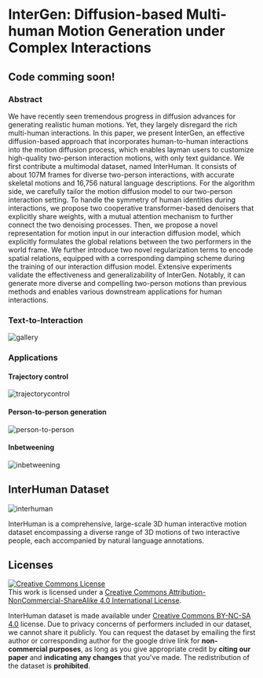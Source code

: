 # InterGen: Diffusion-based Multi-human Motion Generation under Complex Interactions

## Code comming soon!


### Abstract

We have recently seen tremendous progress in diffusion advances for generating realistic human motions. Yet, they largely disregard the rich multi-human interactions. 
In this paper, we present InterGen, an effective diffusion-based approach that incorporates human-to-human interactions into the motion diffusion process, which enables layman users to customize high-quality two-person interaction motions, with only text guidance.
We first contribute a multimodal dataset, named InterHuman. It consists of about 107M frames for diverse two-person interactions, with accurate skeletal motions and 16,756 natural language descriptions.
For the algorithm side, we carefully tailor the motion diffusion model to our two-person interaction setting. 
To handle the symmetry of human identities during interactions, we propose two cooperative transformer-based denoisers that explicitly share weights, with a mutual attention mechanism to further connect the two denoising processes.
Then, we propose a novel representation for motion input in our interaction diffusion model, which explicitly formulates the global relations between the two performers in the world frame.
We further introduce two novel regularization terms to encode spatial relations, equipped with a corresponding damping scheme during the training of our interaction diffusion model. 
Extensive experiments validate the effectiveness and generalizability of InterGen. Notably, it can generate more diverse and compelling two-person motions than previous methods and enables various downstream applications for human interactions.


<!-- ### Methods

![pipeline](https://github.com/tr3e/InterGen/blob/main/pipeline.png) -->


### Text-to-Interaction
![gallery](https://github.com/tr3e/InterGen/blob/main/gallery.gif)

### Applications

#### Trajectory control
![trajectorycontrol](https://github.com/tr3e/InterGen/blob/main/trajectorycontrol.gif)

#### Person-to-person generation
![person-to-person](https://github.com/tr3e/InterGen/blob/main/a2b.gif)

#### Inbetweening
![inbetweening](https://github.com/tr3e/InterGen/blob/main/inbetweening.gif)

## InterHuman Dataset
![interhuman](https://github.com/tr3e/InterGen/blob/main/interhuman.gif)

InterHuman is a comprehensive, large-scale 3D human interactive motion dataset encompassing a diverse range of 3D motions of two interactive people, each accompanied by natural language annotations.


## Licenses
<a rel="license" href="http://creativecommons.org/licenses/by-nc-sa/4.0/"><img alt="Creative Commons License" style="border-width:0" src="https://i.creativecommons.org/l/by-nc-sa/4.0/80x15.png" /></a><br />This work is licensed under a <a rel="license" href="http://creativecommons.org/licenses/by-nc-sa/4.0/">Creative Commons Attribution-NonCommercial-ShareAlike 4.0 International License</a>.

InterHuman dataset is made available under [Creative Commons BY-NC-SA 4.0](https://creativecommons.org/licenses/by-nc-sa/4.0/legalcode) license. Due to privacy concerns of performers included in our dataset, we cannot share it publicly. You can request the dataset by emailing the first author or corresponding author for the google drive link for **non-commercial purposes**, as long as you give appropriate credit by **citing our paper** and **indicating any changes** that you've made. The redistribution of the dataset is **prohibited**.
